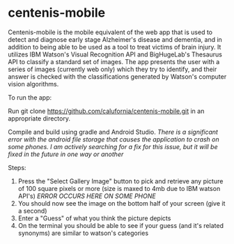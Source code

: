# centenis-mobile
Centenis-mobile is the mobile equivalent of the web app that is  used to detect and diagnose early stage Alzheimer's disease and dementia, and in addition to being able to be used as a tool to treat victims of brain injury. It utilizes IBM Watson's Visual Recognition API and BigHugeLab's Thesaurus API to classify a standard set of images. The app presents the user with a series of images (currently web only) which they try to identify, and their answer is checked with the classifications generated by Watson's computer vision algorithms.

To run the app:

Run git clone https://github.com/calufornia/centenis-mobile.git in an appropriate directory.

Compile and build using gradle and Android Studio.
*There is a significant error with the android file storage that causes the application to crash on some phones. 
I am actively searching for a fix for this issue, but it will be fixed in the future in one way or another*

Steps:
1. Press the "Select Gallery Image" button to pick and retrieve any picture of 100 square pixels or more (size is maxed to 4mb due to IBM watson API's)
*ERROR OCCURS HERE ON SOME PHONE*
2. You should now see the image on the bottom half of your screen (give it a second)
3. Enter a "Guess" of what you think the picture depicts
4. On the terminal you should be able to see if your guess (and it's related synonyms) are similar to watson's categories
